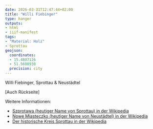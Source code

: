 ```yaml
---
date: 2026-03-31T12:47:44+02:00
title: "Willi Fiebinger"
type: hanger
outputs:
- html
- iiif-manifest
tags:
- "Material: Holz"
- Sprottau
geojson:
  coordinates:
  - 15.4807126
  - 51.5608938
  precision: city
---
```

Willi Fiebinger, Sprottau & Neustädtel

[Auch Rückseite]


<div class="notes">
Weitere Informationen:
<ul>
<li><a href="https://de.wikipedia.org/wiki/Szprotawa">Szprotawa (heutiger Name von Sprottau) in der Wikipedia</a></li>
<li><a href="https://de.wikipedia.org/wiki/Nowe_Miasteczko">Nowe Miasteczko (heutiger Name von Neustädtel) in der Wikipedia</a></li>
<li><a href="https://de.wikipedia.org/wiki/Kreis_Sprottau">Der historische Kreis Sprottau in der Wikipedia</a></li>
</ul>
</div>
